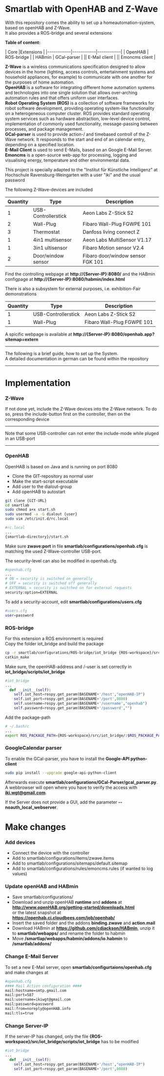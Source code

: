 # Smartlab with OpenHAB and Z-Wave

With this repository comes the ability to set up a homeautomation-system, based on openHAB and Z-Wave.  
It also provides a ROS-bridge and several extensions 

**Table of content:**

| Core         |Extensions |
|------------|------------|------------|
| OpenHAB      | ROS-bridge    |
| HABmin      | GCal-parser  |
|| E-Mail client     |
|| Emoncms client    |

**Z-Wave** is a wireless communications specification designed to allow devices in the home (lighting, access controls, entertainment systems and household appliances, for example) to communicate with one another for the purposes of home automation.  
**OpenHAB** is a software for integrating different home automation systems and technologies into one single solution that allows over-arching automation rules and that offers uniform user interfaces.  
**Robot Operating System (ROS)** is a collection of software frameworks for robot software development, providing operating system-like functionality on a heterogeneous computer cluster. ROS provides standard operating system services such as hardware abstraction, low-level device control, implementation of commonly used functionality, message-passing between processes, and package management.  
**GCal-parser** is used to provide action-/ and timebased controll of the Z-Wave network. It respoonds to the start and end of an calendar entry, depending on a specified location.  
**E-Mail Client** is used to send E-Mails, based on an Google E-Mail Server.  
**Emoncms** is a open-source web-app for processing, logging and visualising energy, temperature and other environmental data.

This project is specially adapted to the "Institut für Künstliche Intelligenz" at Hochschule Ravensburg-Weingarten with a user "iki" and the usual password

The following Z-Wave-devices are included

|Quantity   |Type               |Description                        |
|-----------|-----------|-----------|
|1          |USB-Controllerstick|Aeon Labs Z-Stick S2               |
|2          |Wall-Plug          |Fibaro Wall-Plug FGWPE 101         |
|3          |Thermostat         |Danfoss living connect Z           |
|1          |4in1 multisensor   |Aeon Labs MultiSensor V1.17        |
|1          |3in1 ultisensor    |Fibaro Motion sensor V2.4          |
|2          |Door/window sensor |Fibaro door/window sensor FGK 101  |

Find the controlling webpage at **http://{Server-IP}:8080/** and the HABmin configpage at **http://{Server-IP}:8080/habmin/index.html**

There is also a subsystem for external purposes, i.e. exhibition-Fair demonstrations

|Quantity   |Type               |Description                |
|-----------|-----------|-----------|
|1          |USB-Controllerstick|Aeon Labs Z-Stick S2       |
|1          |Wall-Plug          |Fibaro Wall-Plug FGWPE 101 |

A spicific webpage is available at **http://{Server-IP}:8080/openhab.app?sitemap=extern**
***
The following is a brief guide, how to set up the System.  
A detailed documentation in german can be found within the repository
***
# Implementation
### Z-Wave
If not done yet, include the Z-Wave devices into the Z-Wave network.
To do so, press the include-button first on the controller, then on the corresponding device
***
Note that some USB-controller can not enter the include-mode while pluged in an USB-port
***

### OpenHAB

OpenHAB is based on Java and is running on port 8080

* Clone the GIT-repository as normal user
* Make the start-script executable
* Add user to the dialout-group
* Add openHAB to autostart

``` sh
git clone {GIT-URL}
cd smartlab
sudo chmod a+x start.sh
sudo usermod -a -G dialout {user}
sudo vim /etc/init.d/rc.local
```
```sh
#rc.local
...
{smartlab-directory}/start.sh
```
Make sure **zwave:port** in file **smartlab/configurations/openhab.cfg** is matching the used Z-Wave-controller USB-port.

The security-level can also be modified in openhab.cfg. 
```sh
#openhab.cfg
...
# ON = security is switched on generally
# OFF = security is switched off generally
# EXTERNAL = security is switched on for external requests 
security:option=EXTERNAL
```
To add a security-account, edit **smartlab/configurations/users.cfg**
```sh
#users.cfg
user=password
```

### ROS-bridge

For this extension a ROS environment is required  
Copy the folder iot_bridge and build the package
``` sh
cp -r smartlab/configurations/ROS-bridge/iot_bridge {ROS-workspace}/src/
catkin_make
```
Make sure, the openHAB-address and /-user is set correctly in **iot_bridge/scripts/iot_bridge**
```python
#iot_bridge
...
  def __init__(self):
    self.iot_host=rospy.get_param(BASENAME+'/host',"openHAB-IP")
    self.iot_port=rospy.get_param(BASENAME+'/port',8080)
    self.username=rospy.get_param(BASENAME+'/username',"openhab")
    self.password=rospy.get_param(BASENAME+'/password',"")
```

Add the package-path
```sh
# ~/.bashrc
...
export ROS_PACKAGE_PATH={ROS-workspace}/src/iot_bridge/:$ROS_PACKAGE_PATH
```

### GoogleCalendar parser
To enable the GCal-parser, you have to install the **Google-API python-client**
``` sh
sudo pip install --upgrade google-api-python-client
```
Afterwards execute **smartlab/configurations/GCal-Parser/gcal_parser.py**.  
A webbrowser will open where you have to verify the access with **iki.wgt@gmail.com**.  

If the Server does not provide a GUI, add the parameter **--noauth_local_webserver**.  
# Make changes

### Add devices
* Connect the device with the controller
* Add to smartlab/configurations/items/zwave.items
* Add to smartlab/configurations/sitemaps/default.sitemap
* Add to smartlab/configurations/rules/emoncms.rules (if wanted to log values)

### Update openHAB and HABmin
* Save smartlab/configurations/
* Download and unzip openHAB **runtime** and **addons** at **http://www.openHAB.org/getting-started/downloads.html**  
or the latest snapshot at **https://openhab.ci.cloudbees.com/job/openhab/**
* Insert the saved folder and the addons **binding.zwave** and **action.mail**
* Download HABmin at **https://github.com/cdjackson/HABmin**, unzip it to **smartlab/webapps/** and rename the folder to habmin
* Move **/smartlap/webapps/habmin/addons/io.habmin** to **/smartlab/addons/**

### Change E-Mail Server

To set a new E-Mail server, open **smartlab/configurtaions/openhab.cfg** and make changes at

```sh
#openhab.cfg
#### Mail Action configuration ####
mail:hostname=smtp.gmail.com
mail:port=587
mail:username=ikiwgt@gmail.com
mail:password=password
mail:from=noreply@openHAB.info
mail:tls=true
```

### Change Server-IP

If the server-IP has changed, only the file **{ROS-workspace}/src/iot_bridge/scripts/iot_bridge** has to be modified
```python
#iot_bridge
...
  def __init__(self):
    self.iot_host=rospy.get_param(BASENAME+'/host',"openHAB-IP")
    self.iot_port=rospy.get_param(BASENAME+'/port',8080)
```

